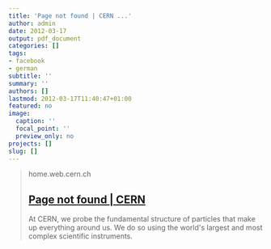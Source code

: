```yaml
---
title: 'Page not found | CERN ...'
author: admin
date: 2012-03-17
output: pdf_document
categories: []
tags:
- facebook
- german
subtitle: ''
summary: ''
authors: []
lastmod: 2012-03-17T11:40:47+01:00
featured: no
image:
  caption: ''
  focal_point: ''
  preview_only: no
projects: []
slug: []
---
```


> home.web.cern.ch
> ## [Page not found | CERN](http://press.web.cern.ch/press/PressReleases/Releases2011/PR19.11E.html)
>
>At CERN, we probe the fundamental structure of particles that make up everything around us. We do so using the world's largest and most complex scientific instruments.

